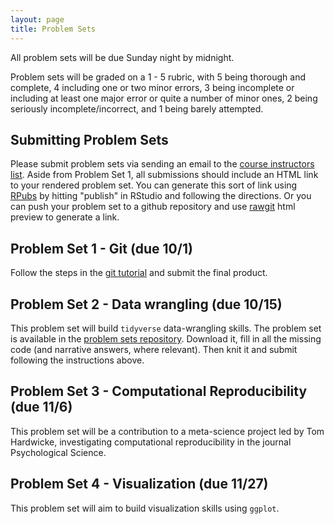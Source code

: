 ```yaml
---
layout: page
title: Problem Sets
---
```


All problem sets will be due Sunday night by midnight.

Problem sets will be graded on a 1 - 5 rubric, with 5 being thorough and complete, 4 including one or two minor errors, 3 being incomplete or including at least one major error or quite a number of minor ones, 2 being seriously incomplete/incorrect, and 1 being barely attempted.

## Submitting Problem Sets

Please submit problem sets via sending an email to the [course instructors list](mailto://psych251-aut1718-staff@lists.stanford.edu). Aside from Problem Set 1, all submissions should include an HTML link to your rendered problem set. You can generate this sort of link using [RPubs](http://rpubs.com) by hitting "publish" in RStudio and following the directions. Or you can push your problem set to a github repository and use [rawgit](https://rawgit.com/) html preview to generate a link.

## Problem Set 1 - Git (due 10/1)

Follow the steps in the [git tutorial](https://docs.google.com/document/d/1HSXY9LVoorPweLPBn5LkDUDSwA1ST_pGCkWxc47b_rw/edit#heading=h.y4i1ok9i1v35) and submit the final product.

## Problem Set 2 - Data wrangling (due 10/15)

This problem set will build `tidyverse` data-wrangling skills. The problem set is available in the [problem sets repository](https://github.com/psych251/problem_sets). Download it, fill in all the missing code (and narrative answers, where relevant). Then knit it and submit following the instructions above.

## Problem Set 3 - Computational Reproducibility (due 11/6)

This problem set will be a contribution to a meta-science project led by Tom Hardwicke, investigating computational reproducibility in the journal Psychological Science.

## Problem Set 4 - Visualization (due 11/27)

This problem set will aim to build visualization skills using `ggplot`.
